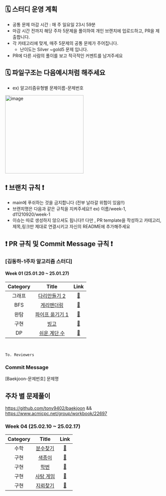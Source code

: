 
## 🗓️ 스터디 운영 계획
- 공통 문제 마감 시간 : 매 주 일요일 23시 59분
- 마감 시간 전까지 해당 주차 5문제을 풀이하여 개인 브랜치에 업로드하고, PR을 제출합니다.
- 각 카테고리에 맞게, 매주 5문제의 공통 문제가 주어집니다.
    - 난이도는 Silver ~gold5 문제 입니다.
- PR에 다른 사람의 풀이를 보고 적극적인 커멘트를 남겨주세요

## 🗓️ 파일구조는 다음예시처럼 해주세요 
- ex) 알고리즘유형별 문제이름-문제번호
<img width="252" alt="image" src="https://github.com/user-attachments/assets/71a5fc6c-ca41-4eda-ab13-f5c806c1570c">

## ❗️ 브랜치 규칙 ❗️
- main에 푸쉬하는 것을 금지합니다 (전부 날라갈 위험이 있음!!)
- 브랜치명은 다음과 같은 규칙을 지켜주세요!! ex) 이름/week-1, d11210920/week-1
- 이슈는 따로 생성하지 않으셔도 됩니다!! 다만 , PR template을 작성하고 카테고리,제목,링크만 제대로 연결시키고 자신의 README에 추가해주세요
## ❗️ PR 규칙 및 Commit Message 규칙 ❗️
### [김동하-1주차 알고리즘 스터디] 
#### Week 01 (25.01.20 ~ 25.01.27)
| Category | Title | Link |
| :------: | :---: | :--: |
| 그래프 |  <a href="https://www.acmicpc.net/problem/17472">다리만들기 2</a> | <a href="">🔗</a> |
| BFS  |  <a href="https://www.acmicpc.net/problem/22856">게리맨더링</a> | <a href="">🔗</a> |
| 완탐 |  <a href="https://www.acmicpc.net/problem/17070">파이프 옮기기 1</a> | <a href="">🔗</a> |
| 구현 |  <a href="https://www.acmicpc.net/problem/2578">빙고</a> | <a href="">🔗</a> |
| DP |  <a href="https://www.acmicpc.net/problem/10844">쉬운 계단 수</a> | <a href="">🔗</a> |
<br>

```
To. Reviewers
```
### Commit Message
[Baekjoon-문제번호] 문제명

 
## 주차 별 문제풀이 
https://github.com/tony9402/baekjoon &&  https://www.acmicpc.net/group/workbook/22697
 
### Week 04 (25.02.10 ~ 25.02.17)
| Category | Title | Link |
| :------: | :---: | :--: |
| 수학 |  <a href="https://www.acmicpc.net/problem/1193">분수찾기</a> | <a href="">🔗</a> |
| 구현 |  <a href="https://www.acmicpc.net/problem/2563">색종이</a> | <a href="">🔗</a> |
| 구현 |  <a href="https://www.acmicpc.net/problem/3711">학번 </a> | <a href="">🔗</a> |
| 구현 |  <a href="https://www.acmicpc.net/problem/3085">사탕 게임</a> | <a href="">🔗</a> |
| 구현 |  <a href="https://www.acmicpc.net/problem/4108">지뢰찾기 </a> | <a href="">🔗</a> |
<br>
